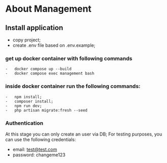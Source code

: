 # About Management

<!--  -->

## Install application

-   copy project;
-   create .env file based on .env.example;

### get up docker container with following commands

    -   docker compose up --build
    -   docker compose exec management bash

### inside docker container run the following commands:

    -   npm install;
    -   composer install;
    -   npm run dev;
    -   php artisan migrate:fresh --seed

### Authentication

At this stage you can only create an user via DB;
For testing purposes, you can use the following credentials:

-   email: test@test.com
-   password: changeme123
